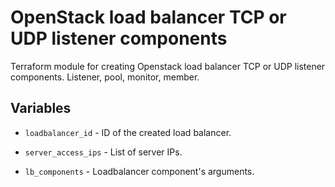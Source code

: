 # OpenStack load balancer TCP or UDP listener components

Terraform module for creating Openstack load balancer TCP or UDP listener components.
Listener, pool, monitor, member.

## Variables

  * `loadbalancer_id` - ID of the created load balancer.

  * `server_access_ips` - List of server IPs.

  * `lb_components` - Loadbalancer component's arguments.
